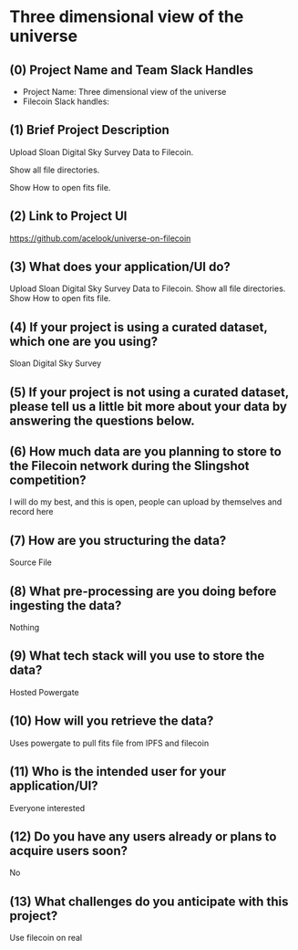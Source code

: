 # Three dimensional view of the universe

## (0) Project Name and Team Slack Handles

- Project Name: Three dimensional view of the universe
- Filecoin Slack handles: 

## (1) Brief Project Description

Upload Sloan Digital Sky Survey Data to Filecoin.

Show all file directories.

Show How to open fits file.

## (2) Link to Project UI

https://github.com/acelook/universe-on-filecoin

## (3) What does your application/UI do?

Upload Sloan Digital Sky Survey Data to Filecoin. Show all file directories. Show How to open fits file.

## (4) If your project is using a curated dataset, which one are you using?

Sloan Digital Sky Survey

## (5) If your project is not using a curated dataset, please tell us a little bit more about your data by answering the questions below.



## (6) How much data are you planning to store to the Filecoin network during the Slingshot competition?

I will do my best, and this is open, people can upload by themselves and record here

## (7) How are you structuring the data?

Source File

## (8) What pre-processing are you doing before ingesting the data?

Nothing

## (9)  What tech stack will you use to store the data?

Hosted Powergate

## (10) How will you retrieve the data?

Uses powergate to pull fits file from IPFS and filecoin

## (11) Who is the intended user for your application/UI?

Everyone interested

## (12) Do you have any users already or plans to acquire users soon?

No

## (13) What challenges do you anticipate with this project?

Use filecoin on real
